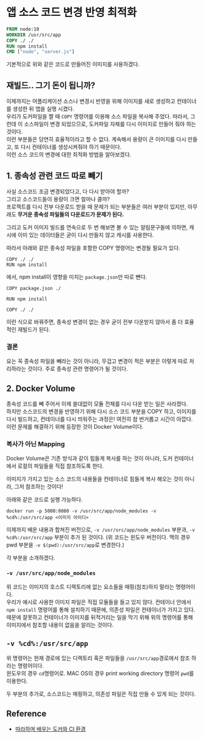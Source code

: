 # 앱 소스 코드 변경 반영 최적화
```dockerfile
FROM node:10
WORKDIR /usr/src/app
COPY ./ ./
RUN npm install
CMD ["node", "server.js"]
```
기본적으로 위와 같은 코드로 만들어진 이미지를 사용하겠다.

## 재빌드.. 그기 돈이 됩니까?
이제까지는 어플리케이션 소스나 변경시 반영을 위해 이미지를 새로 생성하고 컨테이너를 생성한 뒤 앱을 실행 시켰다. <br>
우리가 도커파일을 짤 때 `COPY` 명령어를 이용해 소스 파일을 복사해 주었다. 따라서, 그런데 이 소스파일이 변경 되었으므로, 도커파일 자체를 다시 이미지로 만들어 줘야 하는 것이다. <br>
이런 부분들은 당연히 효율적이라고 할 수 없다. 계속해서 용량이 큰 이미지를 다시 만들고, 또 다시 컨테이너를 생성시켜줘야 하기 때문이다. <br>
이런 소스 코드의 변경에 대한 최적화 방법을 알아보겠다.


## 1. 종속성 관련 코드 따로 빼기
사실 소스코드 조금 변경되었다고, 다 다시 받아야 할까? <br>
그리고 소스코드들이 용량이 크면 얼마나 클까? <br>
프로젝트를 다시 전부 다운로드 받을 때 문제가 되는 부분들은 여러 부분이 있지만, 아무래도 **무거운 종속성 파일들의 다운로드가 문제가 된다.** <br>

그리고 도커 이미지 빌드를 연속으로 두 번 해보면 볼 수 있는 알림문구들에 의하면, 캐시에 이미 있는 데이터들은 굳이 다시 만들지 않고 캐시를 사용한다. <br>

따라서 아래와 같은 종속성 파일을 포함한 COPY 명령어는 변경될 필요가 있다. <br>

```
COPY ./ ./
RUN npm install
```
에서, npm install이 영향을 미치는 `package.json`만 따로 뺀다.

```
COPY package.json ./

RUN npm install

COPY ./ ./ 
```

이런 식으로 바꿔주면, 종속성 변경이 없는 경우 굳이 전부 다운받지 않아서 좀 더 효율적인 재빌드가 된다. <br>

### 결론
요는 꼭 종속성 파일을 빼라는 것이 아니라, 무겁고 변경이 적은 부분은 이렇게 따로 처리하라는 것이다. 주로 종속성 관련 명령어가 될 것이다. 


## 2. Docker Volume
종속성 코드를 빼 주어서 이제 쓸대없이 모듈 전체를 다시 다운 받는 일은 사라졌다. <br>
하지만 소스코드의 변경을 반영하기 위해 다시 소스 코드 부분을 COPY 하고, 이미지를 다시 빌드하고, 컨테이너를 다시 띄워주는 과정은! 여전히 참 번거롭고 시간이 아깝다. <br>
이런 문제를 해결하기 위해 등장한 것이 Docker Volume이다.


### 복사가 아닌 Mapping
Docker Volume은 기존 방식과 같이 힘들게 복사를 하는 것이 아니라, 도커 컨테이너에서 로컬의 파일들을 직접 참조하도록 한다. <br>

이미지가 가지고 있는 소스 코드의 내용들을 컨테이너로 힘들게 복사 해오는 것이 아니라, 그저 참조하는 것이다! <br>

아래와 같은 코드로 실행 가능하다.

```
docker run -p 5000:8080 -v /usr/src/app/node_modules -v %cd%:/usr/src/app <이미지 아이디>
```
이제까지 배운 내용과 합쳐진 버전으로, `-v /usr/src/app/node_modules` 부분과, `-v %cd%:/usr/src/app` 부분이 추가 된 것이다.
(위 코드는 윈도우 버전이다. 맥의 경우 pwd 부분을 `-v $(pwd):/usr/src/app`로 변경한다.) <br>

각 부분을 소개하겠다. 

### `-v /usr/src/app/node_modules`
위 코드는 이미지의 호스트 디렉토리에 없는 요소들을 매핑(참조)하지 말라는 명령어이다. <br>
우리가 예시로 사용한 이미지 파일은 직접 모듈들을 들고 있지 않다. 컨테이너 안에서 `npm install` 명령어를 통해 설치하기 때문에, 의존성 파일은 컨테이너가 가지고 있다. <Br>
때문에 잘못하고 컨테이너가 이미지를 뒤적거리는 일을 막기 위해 위의 명령어를 통해 이미지에서 참조할 내용이 없음을 알리는 것이다. <Br>

## `-v %cd%:/usr/src/app`
위 명령어는 현재 경로에 있는 디렉토리 혹은 파일들을 `/usr/src/app`경로에서 참조 하라는 명령어이다. <br>
윈도우의 경우 `cd`명령어로. MAC OS의 경우 print working directory 명령어 `pwd`를 이용한다. <Br> 

두 부분의 추가로, 소스코드는 매핑하고, 의존성 파일은 직접 만들 수 있게 되는 것이다.

## Reference
- [따라하며 배우는 도커와 CI 환경](https://www.inflearn.com/course/%EB%94%B0%EB%9D%BC%ED%95%98%EB%A9%B0-%EB%B0%B0%EC%9A%B0%EB%8A%94-%EB%8F%84%EC%BB%A4-ci/dashboard)
